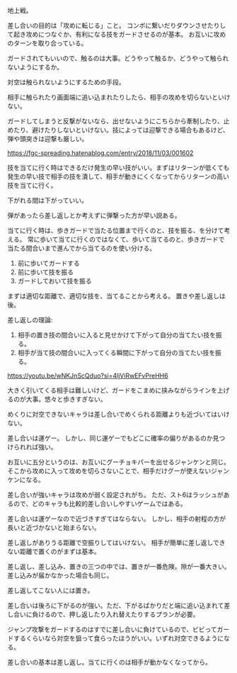 地上戦。

差し合いの目的は「攻めに転じる」こと。
コンボに繋いだりダウンさせたりして起き攻めにつなぐか、有利になる技をガードさせるのが基本。
お互いに攻めのターンを取り合っている。

ガードされてもいいので、触るのは大事。どうやって触るか、どうやって触られないようにするか。

対空は触られないようにするための手段。

相手に触られたり画面端に追い込まれたりしたら、相手の攻めを切らないといけない。

ガードしてしまうと反撃がないなら、出せないようにこちらから牽制したり、止めたり、避けたりしないといけない。技によっては迎撃できる場合もあるけど、弾や頭突きは迎撃も厳しい。

https://fgc-spreading.hatenablog.com/entry/2018/11/03/001602

技を当てに行く時はできるだけ発生の早い技がいい。まずはリターンが低くても発生の早い技で相手の技を潰して、相手が動きにくくなってからリターンの高い技を当てに行く。

下がれる間は下がっていい。

弾があったら差し返しとか考えずに弾撃った方が早い説ある。

当てに行く時は、歩きガードで当たる位置まで行くのと、技を振る、を分けて考える。
常に歩いて当てに行くのではなくて、歩いて当てるのと、歩きガードで当たる間合いまで進んでから当てるのを使い分ける。

1. 前に歩いてガードする
2. 前に歩いて技を振る
3. ガードしておいて技を振る

まずは適切な距離で、適切な技を、当てることから考える。
置きや差し返しは後。

差し返しの理論:

1. 相手の置き技の間合いに入ると見せかけて下がって自分の当てたい技を振る。
2. 相手が当て技の間合いに入ってくる瞬間に下がって自分の当てたい技を振る。

https://youtu.be/wNKJnScQduo?si=4ljViRwEFvPreHH6

大きく引いてくる相手は難しいけど、ガードをこまめに挟みながらラインを上げるのが大事。悠々と歩きすぎない。

めくりに対空できないキャラは差し合いでめくられる距離よりも近づいてはいけない。

差し合いは運ゲー。
しかし、同じ運ゲーでもどこに確率の偏りがあるのか見つけられれば強い。

お互いに五分というのは、お互いにグーチョキパーを出せるジャンケンと同じ。
そこから攻めに入って攻めを切らさないことで、相手だけグーが使えないジャンケンになる。

差し合いが強いキャラは攻めが弱く設定されがち。
ただ、スト6はラッシュがあるので、どのキャラも比較的差し合いしやすいゲームではある。

差し合いは運ゲーなので近づきすぎてはならない。
しかし、相手の射程の方が長いと近づかないと始まらない。

差し返しがありうる距離で空振りしてはいけない。
相手が簡単に差し返しできない距離で置くのがまずは基本。

差し返し、差し込み、置きの三つの中では、置きが一番危険。隙が一番大きい。
差し込みが届かなかった場合も同じ。

差し返してこない人には置き。

差し合いは後ろに下がるのが強い。ただ、下がるばかりだと端に追い込まれて差し合いに負けるので、押し返したり入れ替えたりするプランが必要。

ジャンプ攻撃をガードするのはすでに差し合いに負けているので、ビビってガードするくらいなら対空を狙って食らったほうがいい。いずれ対空できるようになる。

差し合いの基本は差し返し。当てに行くのは相手が動かなくなってから。
